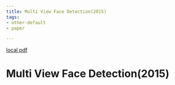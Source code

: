 ```yaml
---
title: Multi View Face Detection(2015)
tags:
- other-default
- paper

---
```


[local pdf](../../../pdfs/2015-Multi-view-Face-Detection.pdf)

# Multi View Face Detection(2015)
